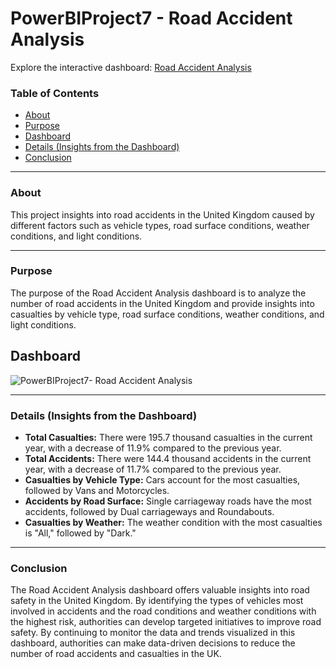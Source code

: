 # PowerBIProject7 - Road Accident Analysis

Explore the interactive dashboard: [Road Accident Analysis](https://app.powerbi.com/view?r=eyJrIjoiM2VjMzNmMDYtNzg4YS00YTFlLTkxMjAtY2Y3NjFkYjg3YTZjIiwidCI6IjU0MTM4MTA5LTNiOGEtNDMzNy1hYzk2LTY4ZDE4ODM0NmNhOCIsImMiOjl9)

### Table of Contents

- [About](#about)
- [Purpose](#purpose)
- [Dashboard](#dashboard)
- [Details (Insights from the Dashboard)](#details-insights-from-the-dashboard)
- [Conclusion](#conclusion)

---

### About

This project insights into road accidents in the United Kingdom caused by different factors such as vehicle types, road surface conditions, weather conditions, and light conditions.

---

### Purpose

The purpose of the Road Accident Analysis dashboard is to analyze the number of road accidents in the United Kingdom and provide insights into casualties by vehicle type, road surface conditions, weather conditions, and light conditions. 

## Dashboard

![PowerBIProject7- Road Accident Analysis](https://github.com/qamaruddin-khichi/PowerBIProject7--Road-Accident-Analysis/assets/155871872/b452f1ca-10b7-43c7-931e-290d4ba0686a)

---

### Details (Insights from the Dashboard)

- **Total Casualties:** There were 195.7 thousand casualties in the current year, with a decrease of 11.9% compared to the previous year.
- **Total Accidents:** There were 144.4 thousand accidents in the current year, with a decrease of 11.7% compared to the previous year.
- **Casualties by Vehicle Type:** Cars account for the most casualties, followed by Vans and Motorcycles.
- **Accidents by Road Surface:** Single carriageway roads have the most accidents, followed by Dual carriageways and Roundabouts.
- **Casualties by Weather:** The weather condition with the most casualties is "All," followed by "Dark."

---

### Conclusion

The Road Accident Analysis dashboard offers valuable insights into road safety in the United Kingdom. By identifying the types of vehicles most involved in accidents and the road conditions and weather conditions with the highest risk, authorities can develop targeted initiatives to improve road safety. By continuing to monitor the data and trends visualized in this dashboard, authorities can make data-driven decisions to reduce the number of road accidents and casualties in the UK.
